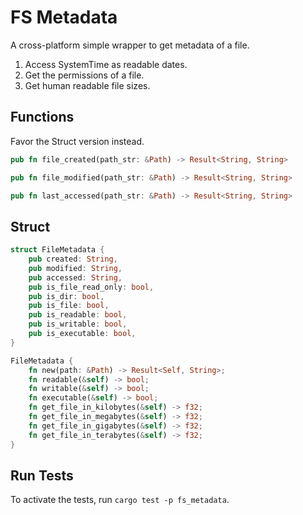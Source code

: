 # FS Metadata

A cross-platform simple wrapper to get metadata of a file.

1. Access SystemTime as readable dates.
2. Get the permissions of a file.
3. Get human readable file sizes.

## Functions

Favor the Struct version instead.

```rust
pub fn file_created(path_str: &Path) -> Result<String, String>

pub fn file_modified(path_str: &Path) -> Result<String, String>

pub fn last_accessed(path_str: &Path) -> Result<String, String>
```

## Struct

```rust
struct FileMetadata {
    pub created: String,
    pub modified: String,
    pub accessed: String,
    pub is_file_read_only: bool,
    pub is_dir: bool,
    pub is_file: bool,
    pub is_readable: bool,
    pub is_writable: bool,
    pub is_executable: bool,
}

FileMetadata {
    fn new(path: &Path) -> Result<Self, String>;
    fn readable(&self) -> bool;
    fn writable(&self) -> bool;
    fn executable(&self) -> bool;
    fn get_file_in_kilobytes(&self) -> f32;
    fn get_file_in_megabytes(&self) -> f32;
    fn get_file_in_gigabytes(&self) -> f32;
    fn get_file_in_terabytes(&self) -> f32;
}
```

## Run Tests

To activate the tests, run `cargo test -p fs_metadata`.

